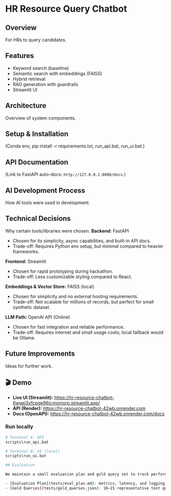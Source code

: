 # HR Resource Query Chatbot

## Overview
For HRs to query candidates.

## Features
- Keyword search (baseline)
- Semantic search with embeddings (FAISS)
- Hybrid retrieval
- RAG generation with guardrails
- Streamlit UI

## Architecture
Overview of system components.

## Setup & Installation
(Conda env, pip install -r requirements.txt, run_api.bat, run_ui.bat.)

## API Documentation
(Link to FastAPI auto-docs: `http://127.0.0.1:8000/docs`.)

## AI Development Process
How AI tools were used in development.

## Technical Decisions
Why certain tools/libraries were chosen.
**Backend:** FastAPI  
- Chosen for its simplicity, async capabilities, and built-in API docs.
- Trade-off: Requires Python env setup, but minimal compared to heavier frameworks.

**Frontend:** Streamlit  
- Chosen for rapid prototyping during hackathon.
- Trade-off: Less customizable styling compared to React.

**Embeddings & Vector Store:** FAISS (local)  
- Chosen for simplicity and no external hosting requirements.
- Trade-off: Not scalable for millions of records, but perfect for small synthetic dataset.

**LLM Path:** OpenAI API (Online)  
- Chosen for fast integration and reliable performance.
- Trade-off: Requires internet and small usage costs; local fallback would be Ollama.


## Future Improvements
Ideas for further work.


## 🎬 Demo

- **Live UI (Streamlit):** https://hr-resource-chatbot-6wgej3yfcpqe96icmpmxrp.streamlit.app/
- **API (Render):** https://hr-resource-chatbot-42wb.onrender.com
- **Docs (OpenAPI):** https://hr-resource-chatbot-42wb.onrender.com/docs

### Run locally
```bash
# Terminal A: API
scripts\run_api.bat

# Terminal B: UI (local)
scripts\run_ui.bat

## Evaluation

We maintain a small evaluation plan and gold query set to track performance of the search and generation system.

- [Evaluation Plan](tests/eval_plan.md): metrics, latency, and logging format  
- [Gold Queries](tests/gold_queries.json): 10–15 representative test queries for skills, domains, experience, and availability
